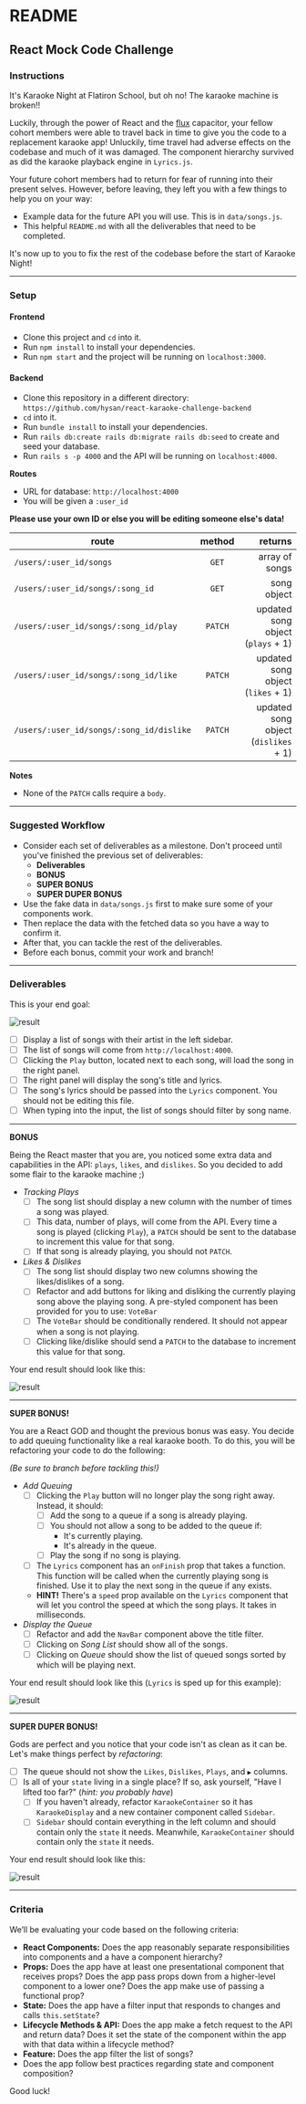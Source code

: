 README
======

## React Mock Code Challenge

### Instructions

It's Karaoke Night at Flatiron School, but oh no! The karaoke machine is broken!!

Luckily, through the power of React and the [flux](https://github.com/facebook/flux) capacitor, your fellow cohort members were able to travel back in time to give you the code to a replacement karaoke app! Unluckily, time travel had adverse effects on the codebase and much of it was damaged. The component hierarchy survived as did the karaoke playback engine in `Lyrics.js`.

Your future cohort members had to return for fear of running into their present selves. However, before leaving, they left you with a few things to help you on your way:

- Example data for the future API you will use. This is in `data/songs.js`.
- This helpful `README.md` with all the deliverables that need to be completed.

It's now up to you to fix the rest of the codebase before the start of Karaoke Night!

---

### Setup

#### Frontend

- Clone this project and `cd` into it.
- Run `npm install` to install your dependencies.
- Run `npm start` and the project will be running on `localhost:3000`.

#### Backend

- Clone this repository in a different directory: `https://github.com/hysan/react-karaoke-challenge-backend`
- `cd` into it.
- Run `bundle install` to install your dependencies.
- Run `rails db:create rails db:migrate rails db:seed` to create and seed your database.
- Run `rails s -p 4000` and the API will be running on `localhost:4000`.

**Routes**

- URL for database: `http://localhost:4000`
- You will be given a `:user_id`

**Please use your own ID or else you will be editing someone else's data!**

| route                                    | method  | returns                              |
| ---------------------------------------- |:-------:| ------------------------------------:|
| `/users/:user_id/songs`                  | `GET`   | array of songs                       |
| `/users/:user_id/songs/:song_id`         | `GET`   | song object                          |
| `/users/:user_id/songs/:song_id/play`    | `PATCH` | updated song object (`plays` + 1)    |
| `/users/:user_id/songs/:song_id/like`    | `PATCH` | updated song object (`likes` + 1)    |
| `/users/:user_id/songs/:song_id/dislike` | `PATCH` | updated song object (`dislikes` + 1) |


**Notes**

- None of the `PATCH` calls require a `body`.

---

### Suggested Workflow

- Consider each set of deliverables as a milestone. Don't proceed until you've finished the previous set of deliverables:
  - **Deliverables**
  - **BONUS**
  - **SUPER BONUS**
  - **SUPER DUPER BONUS**
- Use the fake data in `data/songs.js` first to make sure some of your components work.
- Then replace the data with the fetched data so you have a way to confirm it.
- After that, you can tackle the rest of the deliverables.
- Before each bonus, commit your work and branch!

---

### Deliverables

This is your end goal:

![result](react-karaoke-challenge.gif)

- [ ] Display a list of songs with their artist in the left sidebar.
- [ ] The list of songs will come from `http://localhost:4000`.
- [ ] Clicking the `Play` button, located next to each song, will load the song in the right panel.
- [ ] The right panel will display the song's title and lyrics.
- [ ] The song's lyrics should be passed into the `Lyrics` component. You should not be editing this file.
- [ ] When typing into the input, the list of songs should filter by song name.

---

**BONUS**

Being the React master that you are, you noticed some extra data and capabilities in the API: `plays`, `likes`, and `dislikes`. So you decided to add some flair to the karaoke machine ;)

- _Tracking Plays_
  - [ ] The song list should display a new column with the number of times a song was played.
  - [ ] This data, number of plays, will come from the API. Every time a song is played (clicking `Play`), a `PATCH` should be sent to the database to increment this value for that song.
  - [ ] If that song is already playing, you should not `PATCH`.
- _Likes & Dislikes_
  - [ ] The song list should display two new columns showing the likes/dislikes of a song.
  - [ ] Refactor and add buttons for liking and disliking the currently playing song above the playing song. A pre-styled component has been provided for you to use: `VoteBar`
  - [ ] The `VoteBar` should be conditionally rendered. It should not appear when a song is not playing.
  - [ ] Clicking like/dislike should send a `PATCH` to the database to increment this value for that song.

Your end result should look like this:

![result](react-karaoke-challenge-bonus.gif)

---

**SUPER BONUS!**

You are a React GOD and thought the previous bonus was easy. You decide to add queuing functionality like a real karaoke booth. To do this, you will be refactoring your code to do the following:

_(Be sure to branch before tackling this!)_

- _Add Queuing_
  - [ ] Clicking the `Play` button will no longer play the song right away. Instead, it should:
    - [ ] Add the song to a queue if a song is already playing.
    - [ ] You should not allow a song to be added to the queue if:
      - It's currently playing.
      - It's already in the queue.
    - [ ] Play the song if no song is playing.
  - [ ] The `Lyrics` component has an `onFinish` prop that takes a function. This function will be called when the currently playing song is finished. Use it to play the next song in the queue if any exists.
  - **HINT!** There's a `speed` prop available on the `Lyrics` component that will let you control the speed at which the song plays. It takes in milliseconds.
- _Display the Queue_
  - [ ] Refactor and add the `NavBar` component above the title filter.
  - [ ] Clicking on _Song List_ should show all of the songs.
  - [ ] Clicking on _Queue_ should show the list of queued songs sorted by which will be playing next.

Your end result should look like this (`Lyrics` is sped up for this example):

![result](react-karaoke-challenge-super-bonus.gif)

---

**SUPER DUPER BONUS!**

Gods are perfect and you notice that your code isn't as clean as it can be. Let's make things perfect by _refactoring_:

- [ ] The queue should not show the `Likes`, `Dislikes`, `Plays`, and `▶` columns.
- [ ] Is all of your `state` living in a single place? If so, ask yourself, "Have I lifted too far?" (_hint: you probably have_)
  - [ ] If you haven't already, refactor `KaraokeContainer` so it has `KaraokeDisplay` and a new container component called `Sidebar`.
  - [ ] `Sidebar` should contain everything in the left column and should contain only the `state` it needs. Meanwhile, `KaraokeContainer` should contain only the `state` it needs.

Your end result should look like this:

![result](react-karaoke-challenge-super-duper-bonus.gif)

---

### Criteria

We’ll be evaluating your code based on the following criteria:

- **React Components:** Does the app reasonably separate responsibilities into components and a have a component hierarchy?
- **Props:** Does the app have at least one presentational component that receives props? Does the app pass props down from a higher-level component to a lower one? Does the app make use of passing a functional prop?
- **State:** Does the app have a filter input that responds to changes and calls `this.setState`?
- **Lifecycle Methods & API:** Does the app make a fetch request to the API and return data? Does it set the state of the component within the app with that data within a lifecycle method?
- **Feature:** Does the app filter the list of songs?
- Does the app follow best practices regarding state and component composition?

Good luck!
